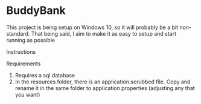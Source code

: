# BuddyBank

This project is being setup on Windows 10, so it will probably be a bit non-standard. That being said, I aim to make it as easy to setup and start running as possible

Instructions

Requirements
1. Requires a sql database
2. In the resources folder, there is an application.scrubbed file. Copy and rename it in the same folder to application.properties (adjusting any that you want)
